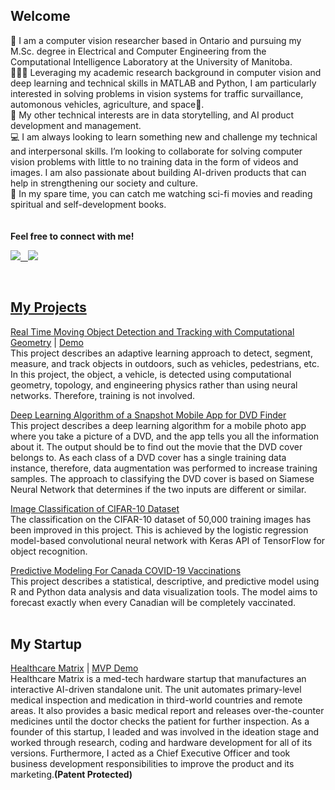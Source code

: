## Welcome

👋 I am a computer vision researcher based in Ontario and pursuing my M.Sc. degree in Electrical and Computer Engineering from the Computational Intelligence Laboratory at the University of Manitoba.<br />
👩🏻‍💻 Leveraging my academic research background in computer vision and deep learning and technical skills in MATLAB and Python, I am particularly interested in solving problems in vision systems for traffic survaillance, automonous vehicles, agriculture, and space🚀.<br /> 
🌱 My other technical interests are in data storytelling, and AI product development and management.<br />
💻 I am always looking to learn something new and challenge my technical and interpersonal skills. I’m looking to collaborate for solving computer vision problems with little to no training data in the form of videos and images. I am also passionate about building AI-driven products that can help in strengthening our society and culture.<br /> 
👀 In my spare time, you can catch me watching sci-fi movies and reading spiritual and self-development books.<br/>
<br/>
<br/>
**Feel free to connect with me!**
<p>
  <a href="https://www.linkedin.com/in/juwairiah-zia/" rel="nofollow noreferrer">
    <img src="https://img.shields.io/badge/LinkedIn-0077B5?style=for-the-badge&logo=linkedin&logoColor=white"
  </a> &nbsp;
  <a href="https://twitter.com/javeriazhere" rel="nofollow noreferrer">
    <img src="https://img.shields.io/badge/Twitter-1DA1F2?style=for-the-badge&logo=twitter&logoColor=white"
  </a>
</p>
<br/>
    
## My Projects
[Real Time Moving Object Detection and Tracking with Computational Geometry](https://github.com/javeriaz15/Vehicle-Tracking-Using-Computational-Geometry) | [Demo](https://github.com/javeriaz15/Vehicle-Tracking-Using-Computational-Geometry/blob/main/Object%20Segmentation/output.mp4) <br />
This project describes an adaptive learning approach to detect, segment, measure, and track objects in outdoors, such as vehicles, pedestrians, etc. In this project, the object, a vehicle, is detected using computational geometry, topology, and engineering physics rather than using neural networks. Therefore, training is not involved.<br /> 

[Deep Learning Algorithm of a Snapshot Mobile App for DVD Finder](https://github.com/javeriaz15/SiameseNN-for-DVD-Snapshot-App) <br /> 
This project describes a deep learning algorithm for a mobile photo app where you take a picture of a DVD, and the app tells you all the information about it. The output should be to find out the movie that the DVD cover belongs to. As each class of a DVD cover has a single training data instance, therefore, data augmentation was performed to increase training samples. The approach to classifying the DVD cover is based on Siamese Neural Network that determines if the two inputs are different or similar. <br />
    
[Image Classification of CIFAR-10 Dataset](https://github.com/javeriaz15/logistic-regression-on-CIFAR-10) <br /> 
The classification on the CIFAR-10 dataset of 50,000 training images has been improved in this project. This is achieved by the logistic regression model-based convolutional neural network with Keras API of TensorFlow for object recognition. <br /> 
    
[Predictive Modeling For Canada COVID-19 Vaccinations](https://github.com/javeriaz15/Predictive-Modeling-on-Canada-COVID-Vaccinations) <br /> 
This project describes a statistical, descriptive, and predictive model using R and Python data analysis and data visualization tools. The model aims to forecast exactly when every Canadian will be completely vaccinated. <br /> 
<br/>    
## My Startup 
[Healthcare Matrix](https://thenestio.com/startup/healthcare-matrix/) | [MVP Demo](https://www.youtube.com/watch?v=xanfuA6B2g0&ab_channel=JaveriaZ) <br /> 
Healthcare Matrix is a med-tech hardware startup that manufactures an interactive AI-driven standalone unit. The unit automates primary-level medical inspection and medication in third-world countries and remote areas. It also provides a basic medical report and releases over-the-counter medicines until the doctor checks the patient for further inspection. As a founder of this startup, I leaded and was involved in the ideation stage and worked through research, coding and hardware development for all of its versions. Furthermore, I acted as a Chief Executive Officer and took business development responsibilities to improve the product and its marketing.**(Patent Protected)**<br />

    
<!---
javeriaz15/javeriaz15 is a ✨ special ✨ repository because its `README.md` (this file) appears on your GitHub profile.
You can click the Preview link to take a look at your changes.
--->
